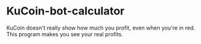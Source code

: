 # KuCoin-bot-calculator
KuCoin doesn't really show how much you profit, even when you're in red. This program makes you see your real profits.
